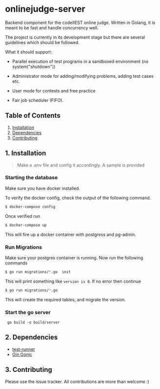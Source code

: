 onlinejudge-server
==================

Backend component for the codeIIEST online judge.
Written in Golang, it is meant to be fast and handle
concurrency well.

The project is currently in its development stage but
there are several guidelines which should be followed.

What it should support:

- Parallel execution of test programs in a sandboxed environment (no system("shutdown"))

- Administrator mode for adding/modifying problems, adding test cases etc.

- User mode for contests and free practice

- Fair job scheduler (FIFO).


## Table of Contents
1. [ Installation ](#install)
2. [ Dependencies ](#depend)
3. [ Contributing ](#contrib)

<a name="install"></a>
## 1. Installation

>Make a .env file and config it accordingly. A sample is provided

### Starting the database

Make sure you have docker installed. 

To verify the docker config, check the output of the following command. 

```bash
$ docker-compose config
```

Once verified run

```bash
$ docker-compose up
```
This will fire up a docker container with postgress and pg-admin.

### Run Migrations

Make sure your postgres container is running. Now run the following commands

```bash
$ go run migrations/*.go  init
```
This will print something like `version is 0`. If no error then continue

```bash
$ go run migrations/*.go
```

This will create the required tables, and migrate the version. 

### Start the go server

``` go build -o build/server```


<a name="depend"></a>
## 2. Dependencies

- [ test-runner ](https://github.com/raydwaipayan/test-runner)
- [ Gin Gonic ](https://github.com/gin-gonic/gin)

<a name="contrib"></a>
## 3. Contributing

Please use the issue tracker.
All contributions are more than welcome :)
